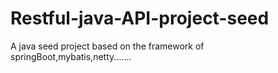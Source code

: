 # Restful-java-API-project-seed
A java seed project based on the framework of springBoot,mybatis,netty.......
